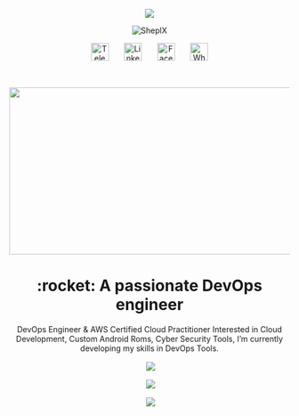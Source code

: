 <p align="center">
  <a href="https://github.com/SheplX"><img src="https://readme-typing-svg.herokuapp.com/?lines=Welcome%20To%20My%20GitHub%20Profile;Iam%20DevOps%20Engineer;%20AWS%20Cloud%20Practitioner;Always%20Learning%20New%20Things&font=Fira%20Code&center=true&width=440&height=45&color=f75c7e&vCenter=true&size=22"></a>
</p>
<p align="center"> <img src="https://komarev.com/ghpvc/?username=SheplX&label=Profile%20views&color=0e75b6&style=flat" alt="SheplX" /> </p>
<!-- Social icons section -->
<p align="center">
  <a href="https://t.me/CHI_X_NGO"><img width="32px" alt="Telegram" title="Telegram" src="https://cdn-icons-png.flaticon.com/512/739/739158.png"/></a>
  &#8287;&#8287;&#8287;&#8287;&#8287;
  <a href="https://www.linkedin.com/in/shepl/"><img width="32px" alt="Linkedin" title="Linkedin" src="https://cdn-icons.flaticon.com/png/512/739/premium/739168.png?token=exp=1652641920~hmac=38e758b0be936a2e8cd019dcd18e3830"/></a>
  &#8287;&#8287;&#8287;&#8287;&#8287;
  <a href="https://www.facebook.com/shepl.dev/"><img width="32px" alt="Facebook" title="Facebook" src="https://cdn-icons.flaticon.com/png/512/739/premium/739135.png?token=exp=1652641845~hmac=f09f347d814fd214d9004c6ab8a10176"/></a>
  &#8287;&#8287;&#8287;&#8287;&#8287;
  <a href="https://wa.me/201111435876"><img width="32px" alt="Whatsapp" title="Whatsapp" src="https://cdn-icons.flaticon.com/png/512/739/premium/739145.png?token=exp=1652642611~hmac=2d7d52c29c98d15e5716a94344c6de36"/></a>
</p>
<br/>
<p align="center">
  <img width="600" height="300" src="https://github.com/SheplX/SheplX/blob/main/Img/logo.gif">
</p>
<h1 align="center"> :rocket: A passionate DevOps engineer</h1>
<p align="center">
DevOps Engineer & AWS Certified Cloud Practitioner Interested in Cloud Development, Custom Android Roms, Cyber Security Tools, I’m currently developing my skills in DevOps Tools.
</p>
<p align="center">&nbsp;<img align="center" src="https://github-readme-stats.vercel.app/api?username=SheplX&theme=radical&hide_border=true"
</p>
<p align="center">&nbsp;<img align="center" src="https://github-readme-streak-stats.herokuapp.com/?user=SheplX&layout=compact&theme=radical&hide_border=true"
</p>
<p align="center">&nbsp;<img align="center" src="https://github-readme-stats.vercel.app/api/top-langs/?username=SheplX&layout=compact&hide_border=true&theme=radical"
</p>          
<!-- ![Shepl's GitHub stats](https://github-readme-stats.vercel.app/api?username=SheplX&theme=radical&show_icons=true) -->
<!-- ![Shepl's GitHub stats](https://github-readme-stats.vercel.app/api/top-langs/?username=SheplX&layout=compact&show_icons=true&theme=radical) -->
<!---
SheplX/SheplX is a ✨ special ✨ repository because its `README.md` (this file) appears on your GitHub profile.
You can click the Preview link to take a look at your changes.
--->
<!-- <p align="center">&nbsp;<img align="center" src="https://github-readme-stats.vercel.app/api?username=SheplX&theme=radical&show_icons=true"
</p>
<p align="center">&nbsp;<img align="center" src="https://github-readme-streak-stats.herokuapp.com/?user=SheplX&layout=compact&theme=radical&show_icons=true"
</p>
<p align="center">&nbsp;<img align="center" src="https://github-readme-stats.vercel.app/api/top-langs/?username=SheplX&layout=compact&show_icons=true&theme=radical"
</p>    -->

